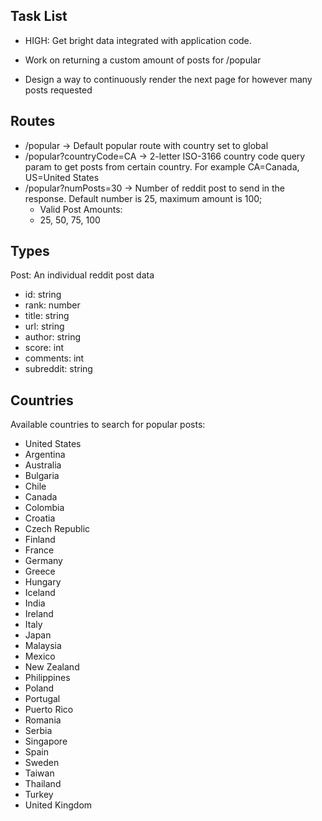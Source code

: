 ## Task List

* HIGH: Get bright data integrated with application code.

* Work on returning a custom amount of posts for /popular
* Design a way to continuously render the next page for however many posts requested

## Routes

* /popular -> Default popular route with country set to global
* /popular?countryCode=CA -> 2-letter ISO-3166 country code query param to get posts from certain country. For example
  CA=Canada, US=United States
* /popular?numPosts=30 -> Number of reddit post to send in the response. Default number is 25, maximum amount is 100;
    - Valid Post Amounts:
    - 25, 50, 75, 100

## Types

Post: An individual reddit post data

* id: string
* rank: number
* title: string
* url: string
* author: string
* score: int
* comments: int
* subreddit: string

## Countries

Available countries to search for popular posts:

* United States
* Argentina
* Australia
* Bulgaria
* Chile
* Canada
* Colombia
* Croatia
* Czech Republic
* Finland
* France
* Germany
* Greece
* Hungary
* Iceland
* India
* Ireland
* Italy
* Japan
* Malaysia
* Mexico
* New Zealand
* Philippines
* Poland
* Portugal
* Puerto Rico
* Romania
* Serbia
* Singapore
* Spain
* Sweden
* Taiwan
* Thailand
* Turkey
* United Kingdom